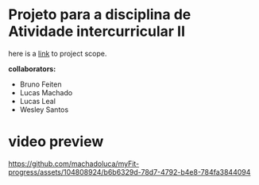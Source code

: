 # Projeto para a disciplina de Atividade intercurricular II

here is a [link](https://www.canva.com/design/DAFfwFl740A/yCd27XCaSjTL-nN3hyJASw/edit?utm_content=DAFfwFl740A&utm_campaign=designshare&utm_medium=link2&utm_source=sharebutton) to project scope.

**collaborators:**

- Bruno Feiten
- Lucas Machado
- Lucas Leal
- Wesley Santos

# video preview

https://github.com/machadoluca/myFit-progress/assets/104808924/b6b6329d-78d7-4792-b4e8-784fa3844094

